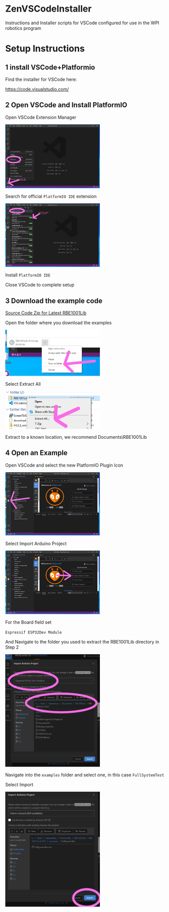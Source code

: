 # ZenVSCodeInstaller
Instructions and Installer scripts for VSCode configured for use in the WPI robotics program

# Setup Instructions

## 1 install VSCode+Platformio

Find the installer for VSCode here:

https://code.visualstudio.com/

## 2 Open VSCode and Install PlatformIO

Open VSCode Extension Manager

<img src="image/openExtMng.png" width="300">

Search for official `PlatformIO IDE` extension

<img src="image/searchPio.png" width="300">

Install `PlatformIO IDE`

Close VSCode to complete setup

## 3 Download the example code

[Source Code Zip for Latest RBE1001Lib](https://github.com/WPIRoboticsEngineering/RBE1001Lib/archive/0.10.0.zip)


Open the folder where you download the examples


<img src="image/showInFOlder.png" width="300">

Select Extract All


<img src="image/extractall.png" width="300">

Extract to a known location, we recommend Documents\RBE1001Lib


## 4 Open an Example

Open VSCode and select the new PlatformIO Plugin Icon

<img src="image/selectPIOHome.png" width="300">


Select Import Arduino Project

<img src="image/importArduino.png" width="300">

For the Board field set

`Espressif ESP32Dev Module`

And Navigate to the folder you used to extract the RBE1001Lib directory in Step 2


<img src="image/esp32Board.png" width="300">

Navigate into the `examples` folder and select one, in this case `FullSystemTest`

Select Import

<img src="image/import.png" width="300">



